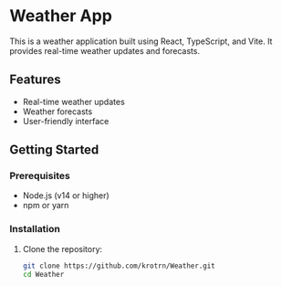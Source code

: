 # Weather App

This is a weather application built using React, TypeScript, and Vite. It provides real-time weather updates and forecasts.

## Features

- Real-time weather updates
- Weather forecasts
- User-friendly interface

## Getting Started

### Prerequisites

- Node.js (v14 or higher)
- npm or yarn

### Installation

1. Clone the repository:
   ```bash
   git clone https://github.com/krotrn/Weather.git
   cd Weather
   ```
